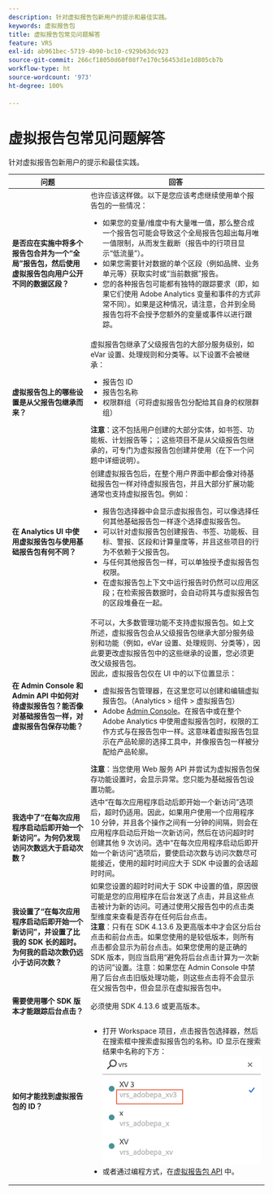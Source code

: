 ```yaml
---
description: 针对虚拟报告包新用户的提示和最佳实践。
keywords: 虚拟报告包
title: 虚拟报告包常见问题解答
feature: VRS
exl-id: ab961bec-5719-4b90-bc10-c929b63dc923
source-git-commit: 266cf18050d60f08f7e170c56453d1e1d805cb7b
workflow-type: ht
source-wordcount: '973'
ht-degree: 100%

---
```


# 虚拟报告包常见问题解答

针对虚拟报告包新用户的提示和最佳实践。

| 问题 | 回答 |
| --- | --- |
| **是否应在实施中将多个报告包合并为一个“全局”报告包，然后使用虚拟报告包向用户公开不同的数据区段？** | 也许应该这样做。以下是您应该考虑继续使用单个报告包的一些情况：<ul><li>如果您的变量/维度中有大量唯一值，那么整合成一个报告包可能会导致这个全局报告包超出每月唯一值限制，从而发生截断（报告中的行项目显示“低流量”）。</li><li>如果您需要针对数据的单个区段（例如品牌、业务单元等）获取实时或“当前数据”报告。</li><li>您的各种报告包可能都有独特的跟踪要求（即，如果它们使用 Adobe Analytics 变量和事件的方式非常不同）。如果是这种情况，请注意，合并到全局报告包将不会授予您额外的变量或事件以进行跟踪。</li></ul> |
| **虚拟报告包上的哪些设置是从父报告包继承而来？** | 虚拟报告包继承了父级报告包的大部分服务级别，如 eVar 设置、处理规则和分类等。以下设置不会被继承：<ul><li>报告包 ID</li><li>报告包名称 </li><li>权限群组（可将虚拟报告包分配给其自身的权限群组）</li></ul>**注意**：这不包括用户创建的大部分实体，如书签、功能板、计划报告等；；这些项目不是从父级报告包继承的，可专门为虚拟报告包创建并使用（在下一个问题中详细说明）。 |
| **在 Analytics UI 中使用虚拟报告包与使用基础报告包有何不同？** | 创建虚拟报告包后，在整个用户界面中都会像对待基础报告包一样对待虚拟报告包，并且大部分扩展功能通常也支持虚拟报告包。例如：<ul><li>报告包选择器中会显示虚拟报告包，可以像选择任何其他基础报告包一样逐个选择虚拟报告包。</li><li>可以针对虚拟报告包创建报告、书签、功能板、目标、警报、区段和计算量度等，并且这些项目的行为不依赖于父报告包。</li><li>与任何其他报告包一样，可以单独授予虚拟报告包权限。</li><li>在虚拟报告包上下文中运行报告时仍然可以应用区段；在检索报告数据时，会自动将其与虚拟报告包的区段堆叠在一起。</li></ul> |
| **在 Admin Console 和 Admin API 中如何对待虚拟报告包？能否像对基础报告包一样，对虚拟报告包保存功能？** | 不可以，大多数管理功能不支持虚拟报告包。如上文所述，虚拟报告包会从父级报告包继承大部分服务级别和功能（例如，eVar 设置、处理规则、分类等），因此要更改虚拟报告包中的这些继承的设置，您必须更改父级报告包。<br>因此，虚拟报告包仅在 UI 中的以下位置显示：<ul><li>虚拟报告包管理器，在这里您可以创建和编辑虚拟报告包。（Analytics > 组件 > 虚拟报告包）</li><li>Adobe [Admin Console](https://helpx.adobe.com/cn/enterprise/using/admin-console.html)。在报告中或在整个 Adobe Analytics 中使用虚拟报告包时，权限的工作方式与在报告包中一样。这意味着虚拟报告包显示在产品轮廓的选择工具中，并像报告包一样被分配给产品轮廓。</li></ul>**注意**：当您使用 Web 服务 API 并尝试为虚拟报告包保存功能设置时，会显示异常。您只能为基础报告包设置功能。 |
| **我选中了“在每次应用程序启动后即开始一个新访问”。为何仍发现访问次数远大于启动次数？** | 选中“在每次应用程序启动后即开始一个新访问”选项后，超时仍适用。因此，如果用户使用一个应用程序 10 分钟，并且各个操作之间有一分钟的间隔，则会在应用程序启动后开始一次新访问，然后在访问超时时创建其他 9 次访问。选中“在每次应用程序启动后即开始一个新访问”选项后，要使启动次数与访问次数尽可能接近，使用的超时时间应大于 SDK 中设置的会话超时时间。 |
| **我设置了“在每次应用程序启动后即开始一个新访问”，并设置了比我的 SDK 长的超时。为何我的启动次数仍远小于访问次数？** | 如果您设置的超时时间大于 SDK 中设置的值，原因很可能是您的应用程序在后台发送了点击，并且这些点击被计为新的访问。可通过使用父报告包中的点击类型维度来查看是否存在任何后台点击。<br>**注意**：只有在 SDK 4.13.6 及更高版本中才会区分后台点击和前台点击。如果您使用的是较低版本，则所有点击都会显示为前台点击。如果您使用的是正确的 SDK 版本，则应当启用“避免将后台点击计算为一次新的访问”设置。注意：如果您在 Admin Console 中禁用了后台点击旧版处理功能，则这些点击将不会显示在父报告包中，但会显示在虚拟报告包中。 |
| **需要使用哪个 SDK 版本才能跟踪后台点击？** | 必须使用 SDK 4.13.6 或更高版本。 |
| **如何才能找到虚拟报告包的 ID？** | <ul><li>打开 Workspace 项目，点击报告包选择器，然后在搜索框中搜索虚拟报告包的名称。ID 显示在搜索结果中名称的下方：<br>![虚拟报告包 ID](assets/vrs-id.png)</li><li> 或者通过编程方式，在[虚拟报告包 API](https://www.adobe.io/apis/experiencecloud/analytics/docs.html#!AdobeDocs/analytics-2.0-apis/master/vrs.md) 中。</li></ul> |
